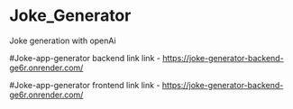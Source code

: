# Joke_Generator
Joke generation with openAi

#Joke-app-generator backend link 
link - https://joke-generator-backend-ge6r.onrender.com/

#Joke-app-generator frontend link 
link - https://joke-generator-backend-ge6r.onrender.com/

